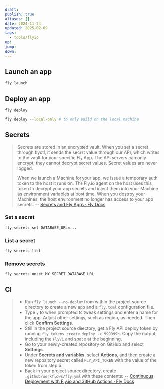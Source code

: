 ```yaml
---
draft: 
publish: true
aliases: []
date: 2024-11-24
updated: 2025-02-09
tags:
  - tools/flyio
up: 
jump: 
down: 
---
```


## Launch an app

```bash
fly launch
```

## Deploy an app

```bash
fly deploy

fly deploy --local-only # to only build on the local machine
```

## Secrets

> Secrets are stored in an encrypted vault. When you set a secret through flyctl, it sends the secret value through our API, which writes to the vault for your specific Fly App. The API servers can only encrypt; they cannot decrypt secret values. Secret values are never logged.
>
> When we launch a Machine for your app, we issue a temporary auth token to the host it runs on. The Fly.io agent on the host uses this token to decrypt your app secrets and inject them into your Machine as environment variables at boot time. When you destroy your Machines, the host environment no longer has access to your app secrets.
> -- [Secrets and Fly Apps · Fly Docs](https://fly.io/docs/apps/secrets/)

### Set a secret

```bash
fly secrets set DATABASE_URL=...
```

### List a secret

```bash
fly secrets list
```

### Remove secrets

```txt
fly secrets unset MY_SECRET DATABASE_URL
```

## CI

> - Run `fly launch --no-deploy` from within the project source directory to create a new app and a `fly.toml` configuration file.
> - Type `y` to when prompted to tweak settings and enter a name for the app. Adjust other settings, such as region, as needed. Then click **Confirm Settings**.
> - Still in the project source directory, get a Fly API deploy token by running `fly tokens create deploy -x 999999h`. Copy the output, including the `FlyV1` and space at the beginning.
> - Go to your newly-created repository on GitHub and select **Settings**.
> - Under **Secrets and variables**, select **Actions**, and then create a new repository secret called `FLY_API_TOKEN` with the value of the token from step 5.
> - Back in your project source directory, create `.github/workflows/fly.yml` with these contents:
-- [Continuous Deployment with Fly.io and GitHub Actions · Fly Docs](https://fly.io/docs/launch/continuous-deployment-with-github-actions/)
